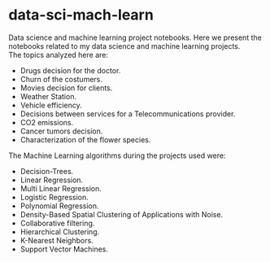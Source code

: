# data-sci-mach-learn
Data science and machine learning project notebooks. 
Here we present the notebooks related to my data science and machine learning projects.  
The topics analyzed here are:
- Drugs decision for the doctor. 
- Churn of the costumers.
- Movies decision for clients. 
- Weather Station.
- Vehicle efficiency. 
- Decisions between services for a Telecommunications provider.
- CO2 emissions.
- Cancer tumors decision.
- Characterization of the flower species.

The Machine Learning algorithms during the projects used were:

- Decision-Trees.
- Linear Regression.
- Multi Linear Regression.
- Logistic Regression.
- Polynomial Regression.
- Density-Based Spatial Clustering of Applications with Noise.
- Collaborative filtering.
- Hierarchical Clustering.
- K-Nearest Neighbors.
- Support Vector Machines.
